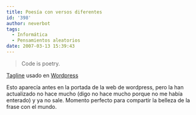 ```yaml
---
title: Poesía con versos diferentes
id: '398'
author: neverbot
tags:
  - Informática
  - Pensamientos aleatorios
date: 2007-03-13 15:39:43
---
```


> Code is poetry.

[Tagline](http://en.wikipedia.org/wiki/Tagline) usado en [Wordpress](http://wordpress.com/)

Esto aparecía antes en la portada de la web de wordpress, pero la han actualizado no hace mucho (digo no hace mucho porque no me había enterado) y ya no sale. Momento perfecto para compartir la belleza de la frase con el mundo.